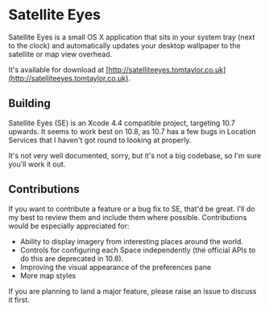 Satellite Eyes
==

Satellite Eyes is a small OS X application that sits in your system tray (next
to the clock) and automatically updates your desktop wallpaper to the satellite
or map view overhead.

It's available for download at
[http://satelliteeyes.tomtaylor.co.uk](http://satelliteeyes.tomtaylor.co.uk).

Building
--

Satellite Eyes (SE) is an Xcode 4.4 compatible project, targeting 10.7 upwards.
It seems to work best on 10.8, as 10.7 has a few bugs in Location Services that
I haven't got round to looking at properly.

It's not very well documented, sorry, but it's not a big codebase, so I'm sure
you'll work it out.

Contributions
--

If you want to contribute a feature or a bug fix to SE, that'd be great. I'll
do my best to review them and include them where possible. Contributions would
be especially appreciated for:

* Ability to display imagery from interesting places around the world.
* Controls for configuring each Space independently (the official APIs to do
  this are deprecated in 10.8).
* Improving the visual appearance of the preferences pane
* More map styles

If you are planning to land a major feature, please raise an issue to discuss
it first.
